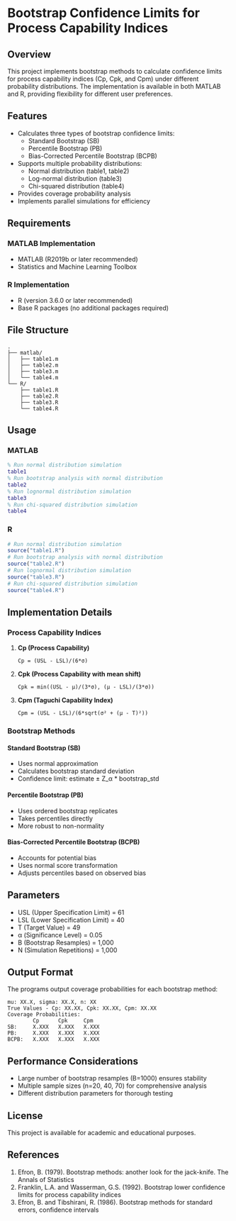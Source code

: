 # Bootstrap Confidence Limits for Process Capability Indices

## Overview
This project implements bootstrap methods to calculate confidence limits for process capability indices (Cp, Cpk, and Cpm) under different probability distributions. The implementation is available in both MATLAB and R, providing flexibility for different user preferences.

## Features
- Calculates three types of bootstrap confidence limits:
  - Standard Bootstrap (SB)
  - Percentile Bootstrap (PB)
  - Bias-Corrected Percentile Bootstrap (BCPB)
- Supports multiple probability distributions:
  - Normal distribution (table1, table2)
  - Log-normal distribution (table3)
  - Chi-squared distribution (table4)
- Provides coverage probability analysis
- Implements parallel simulations for efficiency

## Requirements

### MATLAB Implementation
- MATLAB (R2019b or later recommended)
- Statistics and Machine Learning Toolbox

### R Implementation
- R (version 3.6.0 or later recommended)
- Base R packages (no additional packages required)

## File Structure
```
.
├── matlab/
│   ├── table1.m
│   ├── table2.m
│   ├── table3.m
│   └── table4.m
└── R/
    ├── table1.R
    ├── table2.R
    ├── table3.R
    └── table4.R
```

## Usage

### MATLAB
```matlab
% Run normal distribution simulation
table1
% Run bootstrap analysis with normal distribution
table2
% Run lognormal distribution simulation
table3
% Run chi-squared distribution simulation
table4
```

### R
```r
# Run normal distribution simulation
source("table1.R")
# Run bootstrap analysis with normal distribution
source("table2.R")
# Run lognormal distribution simulation
source("table3.R")
# Run chi-squared distribution simulation
source("table4.R")
```

## Implementation Details

### Process Capability Indices
1. **Cp (Process Capability)**
   ```
   Cp = (USL - LSL)/(6*σ)
   ```

2. **Cpk (Process Capability with mean shift)**
   ```
   Cpk = min((USL - μ)/(3*σ), (μ - LSL)/(3*σ))
   ```

3. **Cpm (Taguchi Capability Index)**
   ```
   Cpm = (USL - LSL)/(6*sqrt(σ² + (μ - T)²))
   ```

### Bootstrap Methods

#### Standard Bootstrap (SB)
- Uses normal approximation
- Calculates bootstrap standard deviation
- Confidence limit: estimate ± Z_α * bootstrap_std

#### Percentile Bootstrap (PB)
- Uses ordered bootstrap replicates
- Takes percentiles directly
- More robust to non-normality

#### Bias-Corrected Percentile Bootstrap (BCPB)
- Accounts for potential bias
- Uses normal score transformation
- Adjusts percentiles based on observed bias

## Parameters
- USL (Upper Specification Limit) = 61
- LSL (Lower Specification Limit) = 40
- T (Target Value) = 49
- α (Significance Level) = 0.05
- B (Bootstrap Resamples) = 1,000
- N (Simulation Repetitions) = 1,000

## Output Format
The programs output coverage probabilities for each bootstrap method:
```
mu: XX.X, sigma: XX.X, n: XX
True Values - Cp: XX.XX, Cpk: XX.XX, Cpm: XX.XX
Coverage Probabilities:
        Cp      Cpk     Cpm
SB:     X.XXX   X.XXX   X.XXX
PB:     X.XXX   X.XXX   X.XXX
BCPB:   X.XXX   X.XXX   X.XXX
```

## Performance Considerations
- Large number of bootstrap resamples (B=1000) ensures stability
- Multiple sample sizes (n=20, 40, 70) for comprehensive analysis
- Different distribution parameters for thorough testing

## License
This project is available for academic and educational purposes.

## References
1. Efron, B. (1979). Bootstrap methods: another look for the jack-knife. The Annals of Statistics
2. Franklin, L.A. and Wasserman, G.S. (1992). Bootstrap lower confidence limits for process capability indices
3. Efron, B. and Tibshirani, R. (1986). Bootstrap methods for standard errors, confidence intervals
